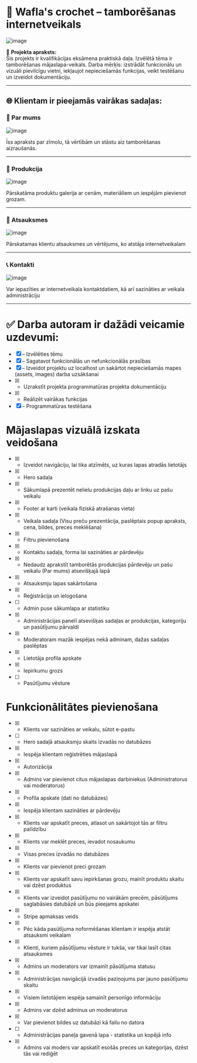 # 🧶 Wafla's crochet – tamborēšanas internetveikals

![image](https://github.com/user-attachments/assets/f6c36a77-bee3-4d7c-89bd-9fc702c5c2da)

📌 **Projekta apraksts:**  
Šis projekts ir kvalifikācijas eksāmena praktiskā daļa. Izvēlētā tēma ir tamborēšanas mājaslapa-veikals.
Darba mērķis: izstrādāt funkcionālu un vizuāli pievilcīgu vietni, iekļaujot nepieciešamās funkcijas, veikt testēšanu un izveidot dokumentāciju.

---

## 🌐 Klientam ir pieejamās vairākas sadaļas:
### 🧵 Par mums
![image](https://github.com/user-attachments/assets/a4fe478c-4436-48c0-9b5e-59238841fe96)

Īss apraksts par zīmolu, tā vērtībām un stāstu aiz tamborēšanas aizraušanās.

---

### 🧺 Produkcija
![image](https://github.com/user-attachments/assets/2cc5772c-3ad0-47ca-8953-6305298157e6)

Pārskatāma produktu galerija ar cenām, materiāliem un iespējām pievienot grozam.

---

### 💬 Atsauksmes
![image](https://github.com/user-attachments/assets/e516b268-cbed-4a58-a338-ccf21cd3fa2f)

Pārskatamas klientu atsauksmes un vērtējums, ko atstāja internetveikalam

---

### 📞 Kontakti
![image](https://github.com/user-attachments/assets/9458a2e3-9d76-4944-abdd-c1ae53616733)

Var iepazīties ar internetveikala kontaktdatiem, kā arī sazināties ar veikala administrāciju

---


# ✅ Darba autoram ir dažādi veicamie uzdevumi:

- [x] – Izvēlēties tēmu
- [x] – Sagatavot funkcionālās un nefunkcionālās prasības
- [x] – Izveidot projektu uz localhost un sakārtot nepieciešamās mapes (assets, images) darba uzsākšanai
- [x] - Uzrakstīt projekta programmatūras projekta dokumentāciju
- [x] - Reālizēt vairākas funkcijas
- [x] – Programmatūras testēšana

# Mājaslapas vizuālā izskata veidošana

- [x] - Izveidot navigāciju, lai tika atzīmēts, uz kuras lapas atradās lietotājs
- [x] - Hero sadaļa
- [x] - Sākumlapā prezentēt nelielu produkcijas daļu ar linku uz pašu veikalu
- [x] - Footer ar karti (veikala fiziskā atrašanas vieta)
- [x] - Veikala sadaļa (Visu preču prezentācija, paslēptais popup apraksts, cena, bildes, preces meklēšana)
- [x] - Filtru pievienošana
- [x] - Kontaktu sadaļa, forma lai sazināties ar pārdevēju
- [x] - Nedaudz aprakstīt tamborētās produkcijas pārdevēju un pašu veikalu (Par mums) atsevišķajā lapā
- [x] - Atsauksmju lapas sakārtošana
- [x] - Reģistrācija un ielogošana
- [ ] - Admin puse sākumlapa ar statistiku
- [x] - Administrācijas panelī atsevišķas sadaļas ar produkcijas, kategoriju un pasūtījumu pārvaldi
- [x] - Moderatoram mazāk iespējas nekā adminam, dažas sadaļas paslēptas
- [x] - Lietotāja profila apskate
- [x] - Iepirkumu grozs
- [ ] - Pasūtījumu vēsture

# Funkcionālitātes pievienošana

- [x] - Klients var sazināties ar veikalu, sūtot e-pastu
- [ ] - Hero sadaļā atsauksmju skaits izvadās no datubāzes
- [x] - Iespēja klientam reģistrēties mājaslapā
- [x] - Autorizācija
- [x] - Admins var pievienot citus mājaslapas darbiniekus (Administratorus vai moderatorus)
- [x] - Profila apskate (dati no datubāzes)
- [x] - Iespēja klientam sazināties ar pārdevēju
- [x] - Klients var apskatīt preces, atlasot un sakārtojot tās ar filtru palīdzību
- [x] - Klients var meklēt preces, ievadot nosaukumu
- [x] - Visas preces izvadās no datubāzes
- [x] - Klients var pievienot preci grozam
- [x] - Klients var apskatīt savu iepirkšanas grozu, mainīt produktu skaitu vai dzēst produktus
- [x] - Klients var izveidot pasūtījumu no vairākām precēm, pāsūtījums saglabāsies datubāzē un būs pieejams apskatei
- [x] - Stripe apmaksas veids
- [x] - Pēc kāda pasūtījuma noformēšanas klientam ir iespēja atstāt atsauksmi veikalam
- [x] - Klienti, kuriem pāsūtījumu vēsture ir tukša, var tikai lasīt citas atsauksmes
- [x] - Admins un moderators var izmainīt pāsūtījuma statusu
- [x] - Administrācijas navigācijā izvadās paziņojums par jauno pasūtījumu skaitu
- [x] - Visiem lietotājiem iespēja samainīt personīgo informāciju
- [x] - Admins var dzēst adminus un moderatorus
- [x] - Var pievienot bildes uz datubāzi kā failu no datora
- [ ] - Administrācijas paneļa gavenā lapa - statistika un kopējā info
- [x] - Admins vai moders var apskatīt esošās preces un kategorijas, dzēst tās vai rediģēt
